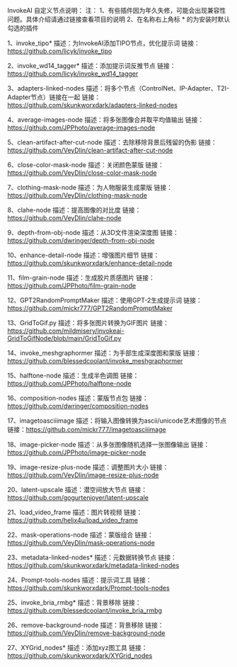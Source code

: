 InvokeAI 自定义节点说明：
注：
1、有些插件因为年久失修，可能会出现兼容性问题。具体介绍请通过链接查看项目的说明
2、在名称右上角标 * 的为安装时默认勾选的插件

1、invoke_tipo*
描述：为InvokeAI添加TIPO节点，优化提示词
链接：https://github.com/licyk/invoke_tipo

2、invoke_wd14_tagger*
描述：添加提示词反推节点
链接：https://github.com/licyk/invoke_wd14_tagger

3、adapters-linked-nodes
描述：将多个节点（ControlNet、IP-Adapter、T2I-Adapter节点）链接在一起
链接：https://github.com/skunkworxdark/adapters-linked-nodes

4、average-images-node
描述：将多张图像合并取平均值输出
链接：https://github.com/JPPhoto/average-images-node

5、clean-artifact-after-cut-node
描述：去除移除背景后残留的伪影
链接：https://github.com/VeyDlin/clean-artifact-after-cut-node

6、close-color-mask-node
描述：关闭颜色蒙版
链接：https://github.com/VeyDlin/close-color-mask-node

7、clothing-mask-node
描述：为人物服装生成蒙版
链接：https://github.com/VeyDlin/clothing-mask-node

8、clahe-node
描述：提高图像的对比度
链接：https://github.com/VeyDlin/clahe-node

9、depth-from-obj-node
描述：从3D文件渲染深度图
链接：https://github.com/dwringer/depth-from-obj-node

10、enhance-detail-node
描述：增强图片细节
链接：https://github.com/skunkworxdark/enhance-detail-node

11、film-grain-node
描述：生成胶片质感图片
链接：https://github.com/JPPhoto/film-grain-node

12、GPT2RandomPromptMaker
描述：使用GPT-2生成提示词
链接：https://github.com/mickr777/GPT2RandomPromptMaker

13、GridToGif.py
描述：将多张图片转换为GIF图片
链接：https://github.com/mildmisery/invokeai-GridToGifNode/blob/main/GridToGif.py

14、invoke_meshgraphormer
描述：为手部生成深度图和蒙版
链接：https://github.com/blessedcoolant/invoke_meshgraphormer

15、halftone-node
描述：生成半色调图
链接：https://github.com/JPPhoto/halftone-node

16、composition-nodes
描述：蒙版节点包
链接：https://github.com/dwringer/composition-nodes

17、imagetoasciiimage
描述：将输入图像转换为ascii/unicode艺术图像的节点
链接：https://github.com/mickr777/imagetoasciiimage

18、image-picker-node
描述：从多张图像随机选择一张图像输出
链接：https://github.com/JPPhoto/image-picker-node

19、image-resize-plus-node
描述：调整图片大小
链接：https://github.com/VeyDlin/image-resize-plus-node

20、latent-upscale
描述：潜空间放大节点
链接：https://github.com/gogurtenjoyer/latent-upscale

21、load_video_frame
描述：图片转视频
链接：https://github.com/helix4u/load_video_frame

22、mask-operations-node
描述：蒙版组合
链接：https://github.com/VeyDlin/mask-operations-node

23、metadata-linked-nodes*
描述：元数据转换节点
链接：https://github.com/skunkworxdark/metadata-linked-nodes

24、Prompt-tools-nodes
描述：提示词工具
链接：https://github.com/skunkworxdark/Prompt-tools-nodes

25、invoke_bria_rmbg*
描述：背景移除
链接：https://github.com/blessedcoolant/invoke_bria_rmbg

26、remove-background-node
描述：背景移除
链接：https://github.com/VeyDlin/remove-background-node

27、XYGrid_nodes*
描述：添加xyz图工具
链接：https://github.com/skunkworxdark/XYGrid_nodes
